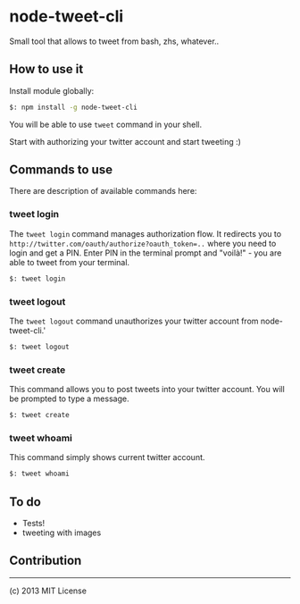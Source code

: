 # node-tweet-cli

Small tool that allows to tweet from bash, zhs, whatever..

## How to use it

Install module globally:

```bash
$: npm install -g node-tweet-cli
```

You will be able to use ``tweet`` command in your shell.

Start with authorizing your twitter account and start tweeting :)

## Commands to use

There are description of available commands here:

### tweet login

The ``tweet login`` command manages authorization flow. It redirects you to ``http://twitter.com/oauth/authorize?oauth_token=..`` where you need to login and get a PIN. Enter PIN in the terminal prompt and "voilà!" - you are able to tweet from your terminal.

```bash
$: tweet login
```

### tweet logout

The ``tweet logout`` command unauthorizes your twitter account from node-tweet-cli.'

```bash
$: tweet logout
```

### tweet create

This command allows you to post tweets into your twitter account. You will be prompted to type a message.

```bash
$: tweet create
```

### tweet whoami

This command simply shows current twitter account.

```bash
$: tweet whoami
```

## To do

- Tests!
- tweeting with images

## Contribution

---
(c) 2013 MIT License